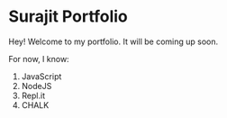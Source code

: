 # Surajit Portfolio

Hey! Welcome to my portfolio. It will be coming up soon.

For now, I know:

1. JavaScript
1. NodeJS
1. Repl.it
1. CHALK 